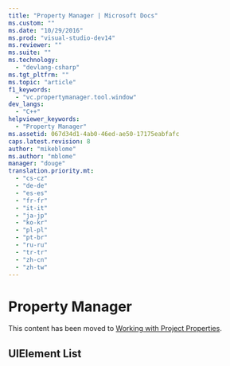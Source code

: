 ```yaml
---
title: "Property Manager | Microsoft Docs"
ms.custom: ""
ms.date: "10/29/2016"
ms.prod: "visual-studio-dev14"
ms.reviewer: ""
ms.suite: ""
ms.technology: 
  - "devlang-csharp"
ms.tgt_pltfrm: ""
ms.topic: "article"
f1_keywords: 
  - "vc.propertymanager.tool.window"
dev_langs: 
  - "C++"
helpviewer_keywords: 
  - "Property Manager"
ms.assetid: 067d34d1-4ab0-46ed-ae50-17175eabfafc
caps.latest.revision: 8
author: "mikeblome"
ms.author: "mblome"
manager: "douge"
translation.priority.mt: 
  - "cs-cz"
  - "de-de"
  - "es-es"
  - "fr-fr"
  - "it-it"
  - "ja-jp"
  - "ko-kr"
  - "pl-pl"
  - "pt-br"
  - "ru-ru"
  - "tr-tr"
  - "zh-cn"
  - "zh-tw"
---
```

# Property Manager
This content has been moved to [Working with Project Properties](/visual-cpp/ide/working-with-project-properties).  
  
## UIElement List
